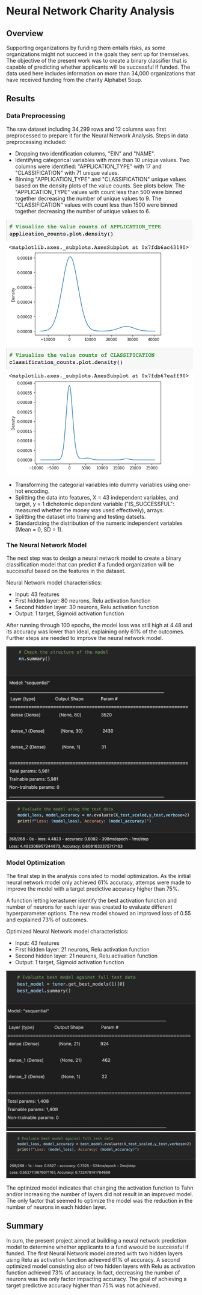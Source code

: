 # Neural Network Charity Analysis

## Overview
Supporting organizations by funding them entails risks, as some organizations might not succeed in the goals they sent up for themselves. The objective of the present work was to create a binary classifier that is capable of predicting whether applicants will be successful if funded. The data used here includes information on more than 34,000 organizations that have received funding from the charity Alphabet Soup.

## Results
### Data Preprocessing
The raw dataset including 34,299 rows and 12 columns was first preprocessed to prepare it for the Neural Network Analysis. Steps in data preprocessing included:

- Dropping two identification columns, "EIN" and "NAME".
- Identifying categorical variables with more than 10 unique values. Two columns were identified: "APPLICATION_TYPE" with 17 and "CLASSIFICATION" with 71 unique values.
- Binning "APPLICATION_TYPE" and "CLASSIFICATION" unique values based on the density plots of the value counts. See plots below. The "APPLICATION_TYPE" values with count less than 500 were binned together decreasing the number of unique values to 9. The "CLASSIFICATION" values with count less than 1500 were binned together decreasing the number of unique values to 6.

![alt text](https://github.com/floramatos/Neural_Network_Charity_Analysis/blob/main/Images/application_plot.png?raw=true)
![alt text](https://github.com/floramatos/Neural_Network_Charity_Analysis/blob/main/Images/classification_plot.png?raw=true)

- Transforming the categorial variables into dummy variables using one-hot encoding.
- Splitting the data into features, X = 43 independent variables, and target, y = 1 dichotomic dependent variable ("IS_SUCCESSFUL": measured whether the money was used effectively), arrays.
- Splitting the dataset into training and testing datsets.
- Standardizing the distribution of the numeric independent variables (Mean = 0, SD = 1).


### The Neural Network Model
The next step was to design a neural network model to create a binary classification model that can predict if a funded organization will be successful based on the features in the dataset.

Neural Network model characteristics:
- Input: 43 features
- First hidden layer: 80 neurons, Relu activation function
- Second hidden layer: 30 neurons, Relu activation function
- Output: 1 target, Sigmoid activation function

After running through 100 epochs, the model loss was still high at 4.48 and its accuracy was lower than ideal, explaining only 61% of the outcomes. Further steps are needed to improve the neural network model.

![alt text](https://github.com/floramatos/Neural_Network_Charity_Analysis/blob/main/Images/Model_structure.png?raw=true)
![alt text](https://github.com/floramatos/Neural_Network_Charity_Analysis/blob/main/Images/Model_evaluation.png?raw=true)


### Model Optimization
The final step in the analysis consisted to model optimization. As the initial neural network model only achieved 61% accuracy, attemps were made to improve the model with a target predictive accuracy higher than 75%.

A function letting kerastuner identify the best activation function and number of neurons for each layer was created to evaluate different hyperparameter options. The new model showed an improved loss of 0.55 and explained 73% of outcomes.

Optimized Neural Network model characteristics:
- Input: 43 features
- First hidden layer: 21 neurons, Relu activation function
- Second hidden layer: 21 neurons, Relu activation function
- Output: 1 target, Sigmoid activation function

![alt text](https://github.com/floramatos/Neural_Network_Charity_Analysis/blob/main/Images/Optimized_Model_structure.png?raw=true)
![alt text](https://github.com/floramatos/Neural_Network_Charity_Analysis/blob/main/Images/Optimized_Model_evaluation.png?raw=true)

The optinized model indicates that changing the activation function to Tahn and/or increasing the number of layers did not result in an improved model. The only factor that seemed to optimize the model was the reduction in the number of neurons in each hidden layer.

## Summary
In sum, the present project aimed at building a neural network prediction model to determine whether applicants to a fund wwould be successful if funded. The first Neural Network model created with two hidden layers using Relu as activation function achieved 61% of accuracy. A second optimized model consisting also of two hidden layers with Relu as activation function achieved 73% of accuracy. In fact, decreasing the number of neurons was the only factor impacting accuracy. The goal of achieving a target predictive accuracy higher than 75% was not achieved.